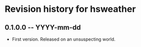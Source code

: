 # Revision history for hsweather

## 0.1.0.0 -- YYYY-mm-dd

* First version. Released on an unsuspecting world.
